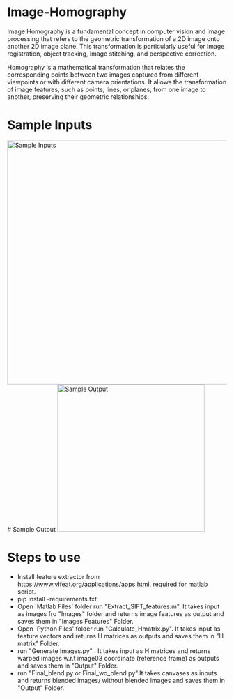 # Image-Homography

Image Homography is a fundamental concept in computer vision and image processing that refers to the geometric transformation of a 2D image onto another 2D image plane. This transformation is particularly useful for image registration, object tracking, image stitching, and perspective correction.

Homography is a mathematical transformation that relates the corresponding points between two images captured from different viewpoints or with different camera orientations. It allows the transformation of image features, such as points, lines, or planes, from one image to another, preserving their geometric relationships.

# Sample Inputs

<img width="560" alt="Sample Inputs" src="https://user-images.githubusercontent.com/81372735/225910932-c9b1f21c-f0ac-440d-bda7-9cd9b3195f4c.PNG">
# Sample Output

<img width="338" alt="Sample Output" src="https://user-images.githubusercontent.com/81372735/225911729-378c73cd-6b6d-4633-b0b5-0672410ff184.PNG">

# Steps to use 
- Install feature extractor from https://www.vlfeat.org/applications/apps.html, required for matlab script.
- pip install -requirements.txt
- Open 'Matlab Files' folder run "Extract_SIFT_features.m". It takes input as images fro "Images" folder and returns image features as output and saves them in "Images Features" Folder.
- Open 'Python Files' folder run "Calculate_Hmatrix.py". It takes input as feature vectors and returns H matrices as outputs and saves them in "H matrix" Folder.
- run "Generate Images.py" . It takes input as H matrices and returns warped images w.r.t image03 coordinate (reference frame) as outputs and saves them in "Output" Folder.
- run "Final_blend.py or Final_wo_blend.py".It takes canvases as inputs and returns blended images/ without blended images and saves them in "Output" Folder.

